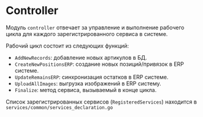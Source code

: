 # Controller

Модуль `controller` отвечает за управление и выполнение рабочего цикла для каждого зарегистрированного сервиса в системе.

Рабочий цикл состоит из следующих функций:
- `AddNewRecords`: добавление новых артикулов в БД.
- `CreateNewPositionsERP`: создание новых позиций/привязок в ERP системе.
- `UpdateRemainsERP`: синхронизация остатков в ERP системе. 
- `UploadAllImages`: выгрузка изображений в ERP систему.
- `Finalize`: метод сервиса, вызываемый в конце цикла.

Список зарегистрированных сервисов (`RegisteredServices`) находится в `services/common/services_declaration.go`


